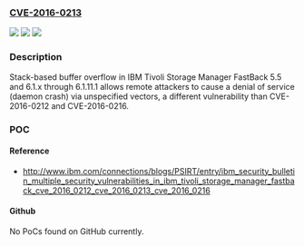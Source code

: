 ### [CVE-2016-0213](https://cve.mitre.org/cgi-bin/cvename.cgi?name=CVE-2016-0213)
![](https://img.shields.io/static/v1?label=Product&message=n%2Fa&color=blue)
![](https://img.shields.io/static/v1?label=Version&message=n%2Fa&color=blue)
![](https://img.shields.io/static/v1?label=Vulnerability&message=n%2Fa&color=brighgreen)

### Description

Stack-based buffer overflow in IBM Tivoli Storage Manager FastBack 5.5 and 6.1.x through 6.1.11.1 allows remote attackers to cause a denial of service (daemon crash) via unspecified vectors, a different vulnerability than CVE-2016-0212 and CVE-2016-0216.

### POC

#### Reference
- http://www.ibm.com/connections/blogs/PSIRT/entry/ibm_security_bulletin_multiple_security_vulnerabilities_in_ibm_tivoli_storage_manager_fastback_cve_2016_0212_cve_2016_0213_cve_2016_0216

#### Github
No PoCs found on GitHub currently.

